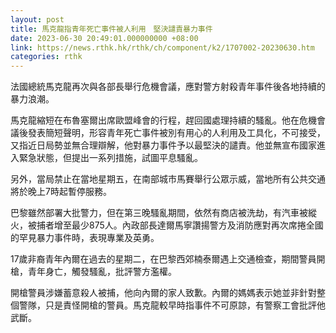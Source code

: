 ```yaml
---
layout: post
title: 馬克龍指青年死亡事件被人利用　堅決譴責暴力事件
date: 2023-06-30 20:49:01.000000000 +08:00
link: https://news.rthk.hk/rthk/ch/component/k2/1707002-20230630.htm
categories: rthk
---
```


法國總統馬克龍再次與各部長舉行危機會議，應對警方射殺青年事件後各地持續的暴力浪潮。

馬克龍縮短在布魯塞爾出席歐盟峰會的行程，趕回國處理持續的騷亂。他在危機會議後發表簡短聲明，形容青年死亡事件被別有用心的人利用及工具化，不可接受，又指近日局勢並無合理辯解，他對暴力事件予以最堅決的譴責。他並無宣布國家進入緊急狀態，但提出一系列措施，試圖平息騷亂。

另外，當局禁止在當地星期五，在南部城市馬賽舉行公眾示威，當地所有公共交通將於晚上7時起暫停服務。

巴黎雖然部署大批警力，但在第三晚騷亂期間，依然有商店被洗劫，有汽車被縱火，被捕者增至最少875人。內政部長達爾馬寧讚揚警方及消防應對再次席捲全國的罕見暴力事件時，表現專業及英勇。

17歲非裔青年內爾在過去的星期二，在巴黎西郊楠泰爾遇上交通檢查，期間警員開槍，青年身亡，觸發騷亂，批評警方濫權。

開槍警員涉嫌蓄意殺人被捕，他向內爾的家人致歉。內爾的媽媽表示她並非針對整個警隊，只是責怪開槍的警員。馬克龍較早時指事件不可原諒，有警察工會批評他武斷。
